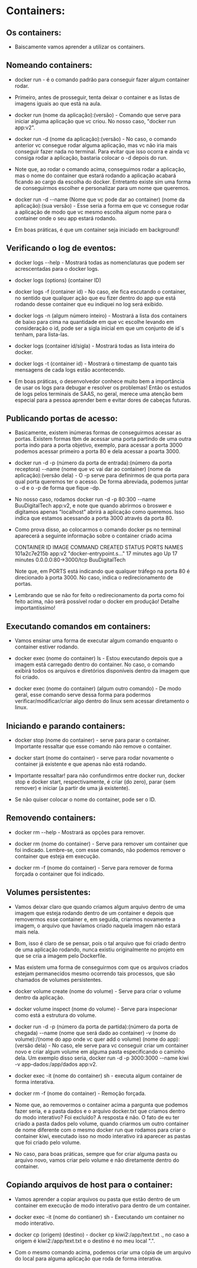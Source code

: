 # Containers:

## Os containers:
- Baiscamente vamos aprender a utilizar os containers.

## Nomeando containers:
- docker run - é o comando padrão para conseguir fazer algum container rodar.

- Primeiro, antes de prosseguir, tenta deixar o container e as listas de imagens iguais ao que está na aula.

- docker run (nome da aplicação):(versão) - Comando que serve para iniciar alguma aplicação que vc criou. No nosso caso, "docker run app:v2".

- docker run -d (nome da aplicação):(versão) - No caso, o comando anterior vc consegue rodar alguma aplicação, mas vc não iria mais conseguir fazer nada no terminal. Para evitar que isso ocorra e ainda vc consiga rodar a aplicação, bastaria colocar o -d depois do run.

- Note que, ao rodar o comando acima, conseguimos rodar a aplicação, mas o nome do container que estará rodando a aplicação acabará ficando ao cargo da escolha do docker. Entretanto existe sim uma forma de conseguirmos escolher e personalizar para um nome que queremos.

- docker run -d --name (Nome que vc pode dar ao container) (nome da aplicação):(sua versão) - Esse seria a forma em que vc consegue rodar a aplicação de modo que vc mesmo escolha algum nome para o container onde o seu app estará rodando.

- Em boas práticas, é que um container seja iniciado em background!

## Verificando o log de eventos:
- docker logs --help - Mostrará todas as nomenclaturas que podem ser acrescentadas para o docker logs.

- docker logs (options) (container ID)

- docker logs -f (container id) - No caso, ele fica escutando o container, no sentido que qualquer ação que eu fizer dentro do app que está rodando desse container que eu indiquei no log será exibido.

- docker logs -n (algum número inteiro) - Mostrará a lista dos containers de baixo para cima na quantidade em que vc escolhe levando em consideração o id, pode ser a sigla inicial em que um conjunto de id`s tenham, para lista-las.

- docker logs (container id/sigla) - Mostrará todas as lista inteira do docker.

- docker logs -t (container id) - Mostrará o timestamp de quanto tais mensagens de cada logs estão acontecendo.

- Em boas práticas, o desenvolvedor conhece muito bem a importância de usar os logs para debugar e resolver os problemas! Então os estudos de logs pelos terminais de SAAS, no geral, merece uma atenção bem especial para a pessoa aprender bem e evitar dores de cabeças futuras.

## Publicando portas de acesso:
- Basicamente, existem inúmeras formas de conseguirmos acessar as portas. Existem formas tbm de acessar uma porta partindo de uma outra porta indo para a porta objetivo, exemplo, para acessar a porta 3000 podemos acessar primeiro a porta 80 e dela acessar a poarta 3000.

- docker run -d -p (número da porta de entrada):(número da porta receptora) --name (nome que vc vai dar ao container) (nome da aplicação):(versão dela) - O -p serve para definirmos de qua porta para qual porta queremos ter o acesso. De forma abreviada, podemos juntar o -d e o -p de forma que fique -dp.

- No nosso caso, rodamos docker run -d -p 80:300 --name BuuDigitalTech app:v2, e note que quando abrirmos o broswer e digitamos apenas "localhost" abrirá a aplicação como queremos. Isso indica que estamos acessando a porta 3000 através da porta 80.

- Como prova disso, ao colocarmos o comando docker ps no terminal aparecerá a seguinte informação sobre o container criado acima

    CONTAINER ID   IMAGE     COMMAND                  CREATED          STATUS          PORTS                  NAMES
    101a2c7e215b   app:v2    "docker-entrypoint.s…"   17 minutes ago   Up 17 minutes   0.0.0.0:80->3000/tcp   BuuDigitalTech

    Note que, em PORTS está indicando que qualquer tráfego na porta 80 é direcionado à porta 3000. No caso, indica o redirecionamento de portas.

- Lembrando que se não for feito o redirecionamento da porta como foi feito acima, não será possível rodar o docker em produção! Detalhe importantíssimo!

## Executando comandos em containers:
- Vamos ensinar uma forma de executar algum comando enquanto o container estiver rodando.

- docker exec (nome do container) ls - Estou executando depois que a imagem está carregado dentro do container. No caso, o comando exibirá todos os arquivos e diretórios disponíveis dentro da imagem que foi criado.

- docker exec (nome do container) (algum outro comando) - De modo geral, esse comando serve dessa forma para podermos verificar/modificar/criar algo dentro do linux sem acessar diretamento o linux.

## Iniciando e parando containers:
- docker stop (nome do container) - serve para parar o container. Importante ressaltar que esse comando não remove o container.

- docker start (nome do container) - serve para rodar novamente o container já existente e que apenas não está rodando.

- Importante ressaltar! para não confundirmos entre docker run, docker stop e docker start, respectivamente, é criar (do zero), parar (sem remover) e iniciar (a partir de uma já existente).

- Se não quiser colocar o nome do container, pode ser o ID.

## Removendo containers:
- docker rm --help - Mostrará as opções para remover.

- docker rm (nome do container) - Serve para remover um container que foi indicado. Lembre-se, com esse comando, não podemos remover o container que esteja em execução.

- docker rm -f (nome do container) - Serve para remover de forma forçada o container que foi indicado.

## Volumes persistentes:
- Vamos deixar claro que quando criamos algum arquivo dentro de uma imagem que esteja rodando dentro de um container e depois que removermos esse container e, em seguida, criarmos novamente a imagem, o arquivo que havíamos criado naquela imagem não estará mais nela.

- Bom, isso é claro de se pensar, pois o tal arquivo que foi criado dentro de uma aplicação rodando, nunca existiu originalmente no projeto em que se cria a imagem pelo Dockerfile.

- Mas existem uma forma de conseguirmos com que os arquivos criados estejam permanecidos mesmo ocorrendo tais processos, que são chamados de volumes persistentes.

- docker volume create (nome do volume) - Serve para criar o volume dentro da aplicação.

- docker volume inspect (nome do volume) - Serve para inspecionar como está a estrutura do volume.

- docker run -d -p (número da porta de partida):(número da porta de chegada) --name (nome que será dado ao container) -v (nome do volume):/(nome do app onde vc quer add o volume) (nome do app):(versão dela) - No caso, ele serve para vc conseguir criar um container novo e criar algum volume em alguma pasta especificando o caminho dela. Um exemplo disso seria, docker run -d -p 3000:3000 --name kiwi -v app-dados:/app/dados app:v2.

- docker exec -it (nome do container) sh - executa algum container de forma interativa.

- docker rm -f (nome do container) - Remoção forçada.

- Nome que, ao removermos o container acima a pargunta que podemos fazer seria, e a pasta dados e o arquivo docker.txt que criamos dentro do modo interativo? Foi excluído? A resposta é não. O fato de eu ter criado a pasta dados pelo volume, quando criarmos um outro container de nome diferente com o mesmo docker run que rodamos para criar o container kiwi, executado isso no modo interativo irá aparecer as pastas que foi criado pelo volume.

- No caso, para boas práticas, sempre que for criar alguma pasta ou arquivo novo, vamos criar pelo volume e não diretamente dentro do container.

## Copiando arquivos de host para o container:
- Vamos aprender a copiar arquivos ou pasta que estão dentro de um container em execução de modo interativo para dentro de um container.

- docker exec -it (nome do contianer) sh - Executando um container no modo interativo.

- docker cp (origem) (destino) - docker cp kiwi2:/app/text.txt ., no caso a origem é kiwi2:/app/text.txt e o destino é no meu local ".".

- Com o mesmo comando acima, podemos criar uma cópia de um arquivo do local para alguma aplicação que roda de forma interativa.